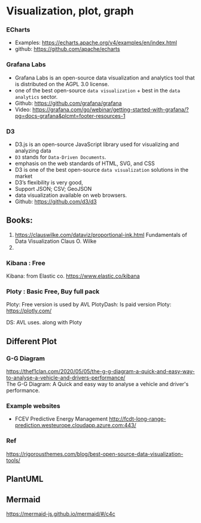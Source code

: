 # Visualization, plot, graph

### ECharts
* Examples: https://echarts.apache.org/v4/examples/en/index.html
* github: https://github.com/apache/echarts

### Grafana Labs
* Grafana Labs is an open-source data visualization and analytics tool that is distributed on the AGPL 3.0 license.
* one of the best open-source `data visualization` + best in the `data analytics` sector.
* Github: https://github.com/grafana/grafana
* Video: https://grafana.com/go/webinar/getting-started-with-grafana/?pg=docs-grafana&plcmt=footer-resources-1

### D3
* D3.js is an open-source JavaScript library used for visualizing and analyzing data
* `D3` stands for `Data-Driven Documents`. 
* emphasis on the web standards of HTML, SVG, and CSS
* D3 is one of the best open-source `data visualization` solutions in the market
* D3’s flexibility is very good,
* Support JSON; CSV; GeoJSON
* data visualization available on web browsers.
* Github: https://github.com/d3/d3

## Books:
1. https://clauswilke.com/dataviz/proportional-ink.html
Fundamentals of Data Visualization
Claus O. Wilke
2. 

### Kibana : Free
Kibana: from Elastic co.
https://www.elastic.co/kibana 

### Ploty : Basic Free, Buy full pack
Ploty: Free version is used by AVL
PlotyDash: Is paid version
Ploty:
https://plotly.com/ 


DS: AVL uses. along with Ploty

## Different Plot

### G-G Diagram
https://thef1clan.com/2020/05/05/the-g-g-diagram-a-quick-and-easy-way-to-analyse-a-vehicle-and-drivers-performance/  
The G-G Diagram: A Quick and easy way to analyse a vehicle and driver's performance.  

### Example websites
* FCEV Predictive Energy Management http://fcdt-long-range-prediction.westeurope.cloudapp.azure.com:443/

### Ref
https://rigorousthemes.com/blog/best-open-source-data-visualization-tools/

## PlantUML

## Mermaid

https://mermaid-js.github.io/mermaid/#/c4c
